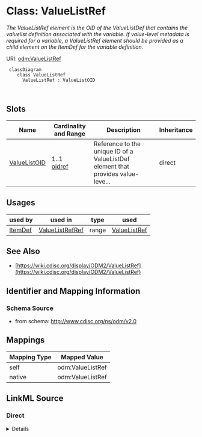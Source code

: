 # Class: ValueListRef


_The ValueListRef element is the OID of the ValueListDef that contains the valuelist definition associated with the variable. If value-level metadata is required for a variable, a ValueListRef element should be provided as a child element on the ItemDef for the variable definition._





URI: [odm:ValueListRef](http://www.cdisc.org/ns/odm/v2.0/ValueListRef)



```mermaid
 classDiagram
    class ValueListRef
      ValueListRef : ValueListOID
        
      
```




<!-- no inheritance hierarchy -->


## Slots

| Name | Cardinality and Range | Description | Inheritance |
| ---  | --- | --- | --- |
| [ValueListOID](ValueListOID.md) | 1..1 <br/> [oidref](oidref.md) | Reference to the unique ID of a ValueListDef element that provides value-leve... | direct |





## Usages

| used by | used in | type | used |
| ---  | --- | --- | --- |
| [ItemDef](ItemDef.md) | [ValueListRefRef](ValueListRefRef.md) | range | [ValueListRef](ValueListRef.md) |






## See Also

* [https://wiki.cdisc.org/display/ODM2/ValueListRef](https://wiki.cdisc.org/display/ODM2/ValueListRef)

## Identifier and Mapping Information







### Schema Source


* from schema: http://www.cdisc.org/ns/odm/v2.0





## Mappings

| Mapping Type | Mapped Value |
| ---  | ---  |
| self | odm:ValueListRef |
| native | odm:ValueListRef |





## LinkML Source

<!-- TODO: investigate https://stackoverflow.com/questions/37606292/how-to-create-tabbed-code-blocks-in-mkdocs-or-sphinx -->

### Direct

<details>
```yaml
name: ValueListRef
description: The ValueListRef element is the OID of the ValueListDef that contains
  the valuelist definition associated with the variable. If value-level metadata is
  required for a variable, a ValueListRef element should be provided as a child element
  on the ItemDef for the variable definition.
from_schema: http://www.cdisc.org/ns/odm/v2.0
see_also:
- https://wiki.cdisc.org/display/ODM2/ValueListRef
slots:
- ValueListOID
slot_usage:
  ValueListOID:
    name: ValueListOID
    description: Reference to the unique ID of a ValueListDef element that provides
      value-level metadata.
    comments:
    - 'Required

      range: oidref

      Must match the OID of a ValueListDef in the same MetaDataVersion.'
    domain_of:
    - ValueListRef
    range: oidref
    required: true
class_uri: odm:ValueListRef

```
</details>

### Induced

<details>
```yaml
name: ValueListRef
description: The ValueListRef element is the OID of the ValueListDef that contains
  the valuelist definition associated with the variable. If value-level metadata is
  required for a variable, a ValueListRef element should be provided as a child element
  on the ItemDef for the variable definition.
from_schema: http://www.cdisc.org/ns/odm/v2.0
see_also:
- https://wiki.cdisc.org/display/ODM2/ValueListRef
slot_usage:
  ValueListOID:
    name: ValueListOID
    description: Reference to the unique ID of a ValueListDef element that provides
      value-level metadata.
    comments:
    - 'Required

      range: oidref

      Must match the OID of a ValueListDef in the same MetaDataVersion.'
    domain_of:
    - ValueListRef
    range: oidref
    required: true
attributes:
  ValueListOID:
    name: ValueListOID
    description: Reference to the unique ID of a ValueListDef element that provides
      value-level metadata.
    comments:
    - 'Required

      range: oidref

      Must match the OID of a ValueListDef in the same MetaDataVersion.'
    from_schema: http://www.cdisc.org/ns/odm/v2.0
    rank: 1000
    alias: ValueListOID
    owner: ValueListRef
    domain_of:
    - ValueListRef
    range: oidref
    required: true
class_uri: odm:ValueListRef

```
</details>
